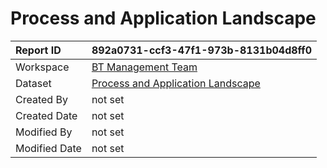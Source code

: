 



# Process and Application Landscape

|Report ID|892a0731-ccf3-47f1-973b-8131b04d8ff0|
| :--- | :--- |
|Workspace|[BT Management Team](../Workspaces/BT-Management-Team.md)|
|Dataset|[Process and Application Landscape](../Datasets/Process-and-Application-Landscape.md)|
|Created By|not set|
|Created Date|not set|
|Modified By|not set|
|Modified Date|not set|
